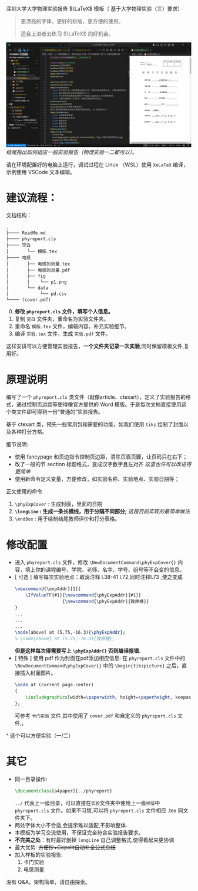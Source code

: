 深圳大学大学物理实验报告 $\LaTeX$ 模板（
基于大学物理实验（三）要求）

> 更漂亮的字体，更好的排版，更方便的使用。
> 
> 适合上进者去练习 $\LaTeX$ 的好机会。

![示例](./示例截图.png)
*结尾指出如何适应一般实验报告（物理实验一二都可以）。*

请在环境配置好的电脑上运行，调试过程在 Linux （WSL）使用 `XeLaTeX` 编译，示例使用 VSCode 文本编辑。

# 建议流程：
文档结构：
```shell
.
├──── ReadMe.md
├──── phyreport.cls
├──── 空白
│       └── 模版.tex
├──── 电感
│       ├── 电感的测量.tex
│       ├── 电感的测量.pdf
│       ├── fig
│       │    └── p1.png
│       └── data
│            └── pd.csv
└──── (cover.pdf)
```
0. **修改 `phyreport.cls` 文件，填写个人信息。**
1. 复制 `空白` 文件夹，重命名为实验文件夹。
2. 重命名 `模版.tex` 文件，编辑内容，补充实验细节。
3. 编译 `实验.tex` 文件，生成 `实验.pdf` 文件。

这样安排可以方便管理实验报告，**一个文件夹记录一次实验**,同时保留模板文件,复用好。
<!-- # 实现功能：
1. 实验报告封面 -->

# 原理说明
编写了一个 `phyreport.cls` 类文件（就像article、ctexart），定义了实验报告的格式，通过控制页边距等使得像官方提供的 Word 模版。于是每次文档直接使用这个类文件即可得到一份“普通的”实验报告。

基于 ctexart 类，预先一些常用包和需要的功能，如我们使用 `tikz` 绘制了封面以及各种打分方格。

细节说明: 
+ 使用 fancypage 和页边指令控制页边距，清除页眉页脚，让页码只在右下；
+ 改了一般的节 section 标题格式，变成汉字数字且左对齐 *这里也许可以改进得更简单*
+ 使用新命令定义变量，方便修改，如实验名称、实验地点、实验日期等；

正文使用的命令
1. `\phyExpCover` : 生成封面，里面的日期
2. **`\longLine` : 生成一条长横线，用于分隔不同部分;** *这是目前实现的最简单做法*
3. `\endBox` : 用于绘制结尾教师评价和打分表格。

# 修改配置
- 进入 `phyreport.cls` 文件，修改 `\NewDocumentCommand\phyExpCover{}` 内容，填上你的课程编号、学院、老师、名字、学号、组号等不会变的信息。
- [ 可选 ] 填写每次实验地点：取消注释 l.38-41 l.72,同时注释l.73 ,使之变成
    ```latex
    \newcommand{\expAddr}[1]{
        \IfValueTF{#1}{\newcommand{\phyExpAddr}{#1}}
                      {\newcommand{\phyExpAddr}{致原楼}}
    }
    ...
    ...
    ...
    \node[above] at (5.75,-16.3){\phyExpAddr};
    % \node[above] at (5.75,-16.3){致原楼};
    ```
    **但是这样每次得需要写上 `\phyExpAddr{}` 否则编译报错.**
- [ 特殊 ] 使用 pdf 作为封面在pdf添加相应信息: 在 `phyreport.cls` 文件中的 `\NewDocumentCommand\phyExpCover{}` 中的 `\begin{tikzpicture}` 之后，直接插入封面图片。
    ```latex
    \node at (current page.center) 
    {
        \includegraphics[width=\paperwidth, height=\paperheight, keepaspectratio=false]{../cover.pdf};
    };
    ```
    可参考 `卡门实验` 文件.其中使用了 `cover.pdf` 和自定义的 `phyreport.cls` 文件,。

^ 这个可以方便实验（一/二）


# 其它
- 同一目录操作:
     ```latex
    \documentclass[a4paper]{../phyreport}
    ```
    `../` 代表上一级目录，可以直接在`实验`文件夹中使用上一级`样版`中`phyreport.cls` 文件。如果不习惯,可以将 `phyreport.cls` 文件相应 .tex 同文件夹下。
- 两处字体大小不合适,会提示难以适配,不影响整体.
- 本模板为学习交流使用，不保证完全符合实验报告要求。
- **不完美之处**：有时最好删掉 `longLine` 自己调整格式,使得看起来更协调
- 最大优势: ~~方便抄+Copolit自动补全公式总结~~
- 加入样板的实验报告:
    1. 卡门实验
    2. 电感测量


没有 Q&A，架构简单，请自由探索。